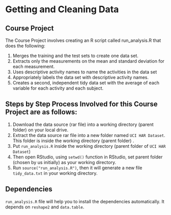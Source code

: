# Getting and Cleaning Data

## Course Project

The Course Project involves creating an R script called run_analysis.R that does the following:

1. Merges the training and the test sets to create one data set.
2. Extracts only the measurements on the mean and standard deviation for each measurement.
3. Uses descriptive activity names to name the activities in the data set
4. Appropriately labels the data set with descriptive activity names.
5. Creates a second, independent tidy data set with the average of each variable for each activity and each subject.

## Steps by Step Process Involved for this Course Project are as follows: 

1. Download the data source (rar file) into a working directory (parent folder) on your local drive. 
2. Extract the data source rar file into a new folder named ```UCI HAR Dataset```. This folder is inside the working directory (parent folder) .
3. Put ```run_analysis.R``` inside the working directory (parent folder of ```UCI HAR Dataset```) 
4. Then open RStudio, using ```setwd()``` function in RStudio, set parent folder (chosen by us initially) as your working directory.
5. Run ```source("run_analysis.R")```, then it will generate a new file ```tidy_data.txt``` in your working directory.

## Dependencies

```run_analysis.R``` file will help you to install the dependencies automatically. It depends on ```reshape2``` and ```data.table```. 
